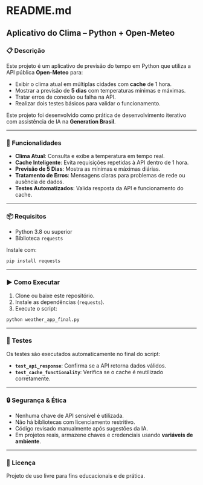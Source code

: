 # README.md

## Aplicativo do Clima – Python + Open-Meteo

### 📋 Descrição
Este projeto é um aplicativo de previsão do tempo em Python que utiliza a API pública **Open-Meteo** para:
- Exibir o clima atual em múltiplas cidades com **cache** de 1 hora.
- Mostrar a previsão de **5 dias** com temperaturas mínimas e máximas.
- Tratar erros de conexão ou falha na API.
- Realizar dois testes básicos para validar o funcionamento.

Este projeto foi desenvolvido como prática de desenvolvimento iterativo com assistência de IA na **Generation Brasil**.

---

### 🚀 Funcionalidades
- **Clima Atual**: Consulta e exibe a temperatura em tempo real.
- **Cache Inteligente**: Evita requisições repetidas à API dentro de 1 hora.
- **Previsão de 5 Dias**: Mostra as mínimas e máximas diárias.
- **Tratamento de Erros**: Mensagens claras para problemas de rede ou ausência de dados.
- **Testes Automatizados**: Valida resposta da API e funcionamento do cache.

---

### 📦 Requisitos
- Python 3.8 ou superior
- Biblioteca `requests`

Instale com:
```bash
pip install requests
```

---

### ▶️ Como Executar
1. Clone ou baixe este repositório.
2. Instale as dependências (`requests`).
3. Execute o script:
```bash
python weather_app_final.py
```

---

### 🧪 Testes
Os testes são executados automaticamente no final do script:
- **`test_api_response`**: Confirma se a API retorna dados válidos.
- **`test_cache_functionality`**: Verifica se o cache é reutilizado corretamente.

---

### 🔒 Segurança & Ética
- Nenhuma chave de API sensível é utilizada.
- Não há bibliotecas com licenciamento restritivo.
- Código revisado manualmente após sugestões da IA.
- Em projetos reais, armazene chaves e credenciais usando **variáveis de ambiente**.

---

### 📜 Licença
Projeto de uso livre para fins educacionais e de prática.